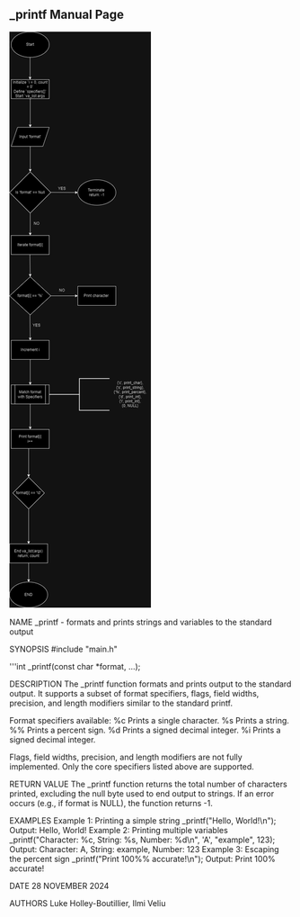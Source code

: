 ## _printf Manual Page
![A flow chart showing the step by step process of _printf](_printf.cflowchart.drawio.png)

NAME _printf - formats and prints strings and variables to the standard output

SYNOPSIS #include "main.h"

'''int _printf(const char *format, ...);

DESCRIPTION The _printf function formats and prints output to the standard output. It supports a subset of format specifiers, flags, field widths, precision, and length modifiers similar to the standard printf.

Format specifiers available:
%c   Prints a single character.
%s   Prints a string.
%%   Prints a percent sign.
%d   Prints a signed decimal integer.
%i   Prints a signed decimal integer.

Flags, field widths, precision, and length modifiers are not fully implemented. Only the core specifiers listed above are supported.

RETURN VALUE The _printf function returns the total number of characters printed, excluding the null byte used to end output to strings. If an error occurs (e.g., if format is NULL), the function returns -1.

EXAMPLES Example 1: Printing a simple string _printf("Hello, World!\n"); Output: Hello, World!
Example 2: Printing multiple variables
    _printf("Character: %c, String: %s, Number: %d\n", 'A', "example", 123);
    Output: Character: A, String: example, Number: 123
Example 3: Escaping the percent sign
    _printf("Print 100%% accurate!\n");
    Output: Print 100% accurate!

DATE 28 NOVEMBER 2024

AUTHORS Luke Holley-Boutillier, Ilmi Veliu
